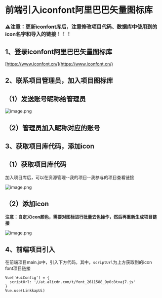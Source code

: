 # 前端引入iconfont阿里巴巴矢量图标库
### ⚠️注意：更新iconfont库后，注意修改项目代码、数据库中使用到的icon名字和导入的链接！！！

## 1、登录iconfont阿里巴巴矢量图标库

[https://www.iconfont.cn/](https://www.iconfont.cn/)

## 2、联系项目管理员，加入项目图标库

## （1）发送账号昵称给管理员

![image.png](https://cdn.nlark.com/yuque/0/2021/png/1671788/1625632113700-650a59ab-cefc-404c-9c04-eb6a086d80e2.png "image.png")

## （2）管理员加入昵称对应的账号

## 3、获取项目库代码，添加icon

## （1）获取项目库代码

加入项目库后，可以在资源管理--我的项目--我参与的项目查看链接

![image.png](https://cdn.nlark.com/yuque/0/2021/png/1671788/1625637968589-55fe30f4-546b-4966-b4a2-6094de555784.png?x-oss-process=image%2Fresize%2Cw_1500 "image.png")



## （2）添加icon

**注意：自定义icon颜色，需要对图标进行批量去色操作，然后再重新生成项目链接**

![image.png](https://cdn.nlark.com/yuque/0/2021/png/1671788/1625645689196-aed1380d-acee-43cd-93d9-d73107612a2b.png "image.png")



## 4、前端项目引入

在前端项目main.js中，引入下方代码，其中，`scriptUrl`为上方获取到的icon font项目链接

```text
Vue['#uiConfig'] = {
  scriptUrl: '//at.alicdn.com/t/font_2611588_9y0c8tvaj7.js'
}
Vue.use(LinkkapUi)
```







